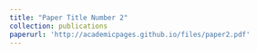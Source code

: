 ```yaml
---
title: "Paper Title Number 2"
collection: publications
paperurl: 'http://academicpages.github.io/files/paper2.pdf'
---
```


<!-- The contents above will be part of a list of publications, if the user clicks the link for the publication than the contents of section will be rendered as a full page, allowing you to provide more information about the paper for the reader. When publications are displayed as a single page, the contents of the above "citation" field will automatically be included below this section in a smaller font. -->
